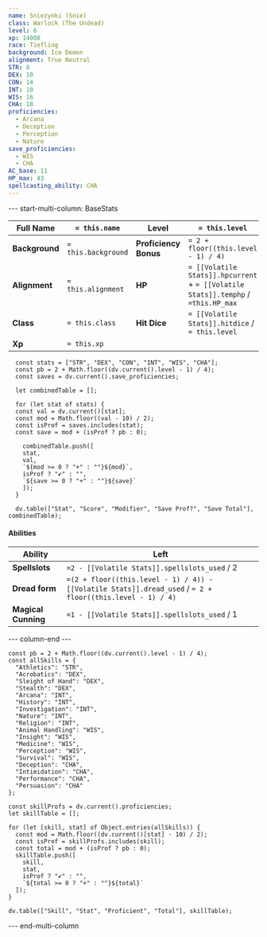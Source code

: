 ```yaml
---
name: Sniezynki (Snie)
class: Warlock (The Undead)
level: 6
xp: 14000
race: Tiefling
background: Ice Demon
alignment: True Neutral
STR: 8
DEX: 10
CON: 14
INT: 10
WIS: 16
CHA: 18
proficiencies:
  - Arcana
  - Deception
  - Perception
  - Nature
save_proficiencies:
  - WIS
  - CHA
AC_base: 11
HP_max: 43
spellcasting_ability: CHA
---
```


--- start-multi-column: BaseStats  

| **Full Name**  | `= this.name`     | **Level** | `= this.level` | 
| -------------- | ------------------- | ---| ---|
| **Background** | `= this.background `             | **Proficiency Bonus** | `= 2 + floor((this.level - 1) / 4)` |
| **Alignment**  | `= this.alignment`      | **HP** | `= [[Volatile Stats]].hpcurrent` + `= [[Volatile Stats]].temphp` / `=this.HP_max` |
| **Class**      | `= this.class`             | **Hit Dice** | `= [[Volatile Stats]].hitdice` / `= this.level` |
| **Xp**         | `= this.xp`                | 





```dataviewjs
  const stats = ["STR", "DEX", "CON", "INT", "WIS", "CHA"];
  const pb = 2 + Math.floor((dv.current().level - 1) / 4);
  const saves = dv.current().save_proficiencies;

  let combinedTable = [];

  for (let stat of stats) {
  const val = dv.current()[stat];
  const mod = Math.floor((val - 10) / 2);
  const isProf = saves.includes(stat);
  const save = mod + (isProf ? pb : 0);

    combinedTable.push([
    stat,
    val,
    `${mod >= 0 ? "+" : ""}${mod}`,
    isProf ? "✔️" : "",
    `${save >= 0 ? "+" : ""}${save}`
    ]);
  }

  dv.table(["Stat", "Score", "Modifier", "Save Prof?", "Save Total"], combinedTable);
```

#### Abilities

| **Ability**         | **Left**                                                               |
| ------------------- | ---------------------------------------------------------------------- |
| **Spellslots**      | `=2 - [[Volatile Stats]].spellslots_used` / 2                              |
| **Dread form**      | `=(2 + floor((this.level - 1) / 4)) - [[Volatile Stats]].dread_used` / `= 2 + floor((this.level - 1) / 4)` |
| **Magical Cunning** | `=1 - [[Volatile Stats]].spellslots_used` / 1                              |


--- column-end ---

```dataviewjs
const pb = 2 + Math.floor((dv.current().level - 1) / 4);
const allSkills = {
  "Athletics": "STR",
  "Acrobatics": "DEX",
  "Sleight of Hand": "DEX",
  "Stealth": "DEX",
  "Arcana": "INT",
  "History": "INT",
  "Investigation": "INT",
  "Nature": "INT",
  "Religion": "INT",
  "Animal Handling": "WIS",
  "Insight": "WIS",
  "Medicine": "WIS",
  "Perception": "WIS",
  "Survival": "WIS",
  "Deception": "CHA",
  "Intimidation": "CHA",
  "Performance": "CHA",
  "Persuasion": "CHA"
};

const skillProfs = dv.current().proficiencies;
let skillTable = [];

for (let [skill, stat] of Object.entries(allSkills)) {
  const mod = Math.floor((dv.current()[stat] - 10) / 2);
  const isProf = skillProfs.includes(skill);
  const total = mod + (isProf ? pb : 0);
  skillTable.push([
    skill,
    stat,
    isProf ? "✔️" : "",
    `${total >= 0 ? "+" : ""}${total}`
  ]);
}

dv.table(["Skill", "Stat", "Proficient", "Total"], skillTable);
```


--- end-multi-column

